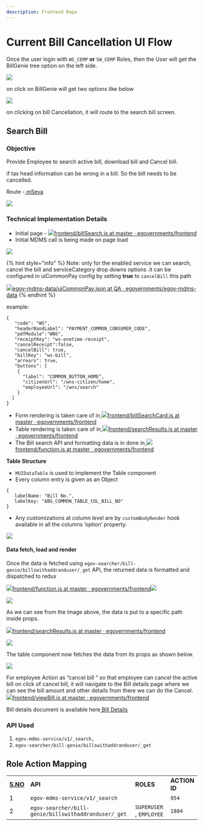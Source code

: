 ```yaml
---
description: Frontend Repo
---
```


# Current Bill Cancellation UI Flow

Once the user login with `WS_CEMP` **or** `SW_CEMP` Roles, then the User will get the BillGenie tree option on the left side.

![](<../../../.gitbook/assets/image (157).png>)

on click on BillGenie will get two options like below

![](<../../../.gitbook/assets/image (136).png>)

on clicking on bill Cancellation, it will route to the search bill screen.

## **Search Bill**

### **Objective**

Provide Employee to search active bill, download bill and Cancel bill.

if tax head information can be wrong in a bill. So the bill needs to be cancelled.

Route -[ mSeva](https://qa.digit.org/employee/bills/billSearch)

![](<../../../.gitbook/assets/image (221).png>)

### Technical Implementation Details

* Initial page - [![](https://github.com/fluidicon.png)frontend/billSearch.js at master · egovernments/frontend](https://github.com/egovernments/frontend/blob/master/web/rainmaker/dev-packages/egov-abg-dev/src/ui-config/screens/specs/bills/billSearch.js)
* Initial MDMS call is being made on page load

![](<../../../.gitbook/assets/image (230).png>)

{% hint style="info" %}
Note: only for the enabled service we can search, cancel the bill and serviceCategory drop downs options .it can be configured in uiCommonPay config by setting **true** to `cancelBill` this path

[![](https://github.com/fluidicon.png)egov-mdms-data/uiCommonPay.json at QA · egovernments/egov-mdms-data](https://github.com/egovernments/egov-mdms-data/blob/QA/data/pb/common-masters/uiCommonPay.json)
{% endhint %}

example:

```
{
   "code": "WS",
   "headerBandLabel": "PAYMENT_COMMON_CONSUMER_CODE",
   "pdfModule":"WNS",
   "receiptKey": "ws-onetime-receipt",
   "cancelReceipt":false,
   "cancelBill": true,
   "billKey": "ws-bill",
   "arrears": true,
   "buttons": [
    {
      "label": "COMMON_BUTTON_HOME",
      "citizenUrl": "/wns-citizen/home",
      "employeeUrl": "/wns/search"
    }
  ]
}
```

* Form rendering is taken care of in[ ![](https://github.com/fluidicon.png)frontend/billSearchCard.js at master · egovernments/frontend](https://github.com/egovernments/frontend/blob/master/web/rainmaker/dev-packages/egov-abg-dev/src/ui-config/screens/specs/bills/billSearchResources/billSearchCard.js)
* Table rendering is taken care of in[ ![](https://github.com/fluidicon.png)frontend/searchResults.js at master · egovernments/frontend](https://github.com/egovernments/frontend/blob/master/web/rainmaker/dev-packages/egov-abg-dev/src/ui-config/screens/specs/bills/billSearchResources/searchResults.js)
* The Bill search API and formatting data is in done in[ ![](https://github.com/fluidicon.png)frontend/function.js at master · egovernments/frontend](https://github.com/egovernments/frontend/blob/master/web/rainmaker/dev-packages/egov-abg-dev/src/ui-config/screens/specs/bills/billSearchResources/function.js)

**Table Structure**

* `MUIDataTable` is used to implement the Table component
* Every column entry is given as an Object

```
{
   labelName: "Bill No.",
   labelKey: "ABG_COMMON_TABLE_COL_BILL_NO"
}
```

* Any customizations at column level are by `customBodyRender` hook available in all the columns ‘option’ property.

![](<../../../.gitbook/assets/image (121).png>)

#### Data fetch, load and render <a href="#data-fetch-load-and-render" id="data-fetch-load-and-render"></a>

Once the data is fetched using `egov-searcher/bill-genie/billswithaddranduser/_get` API, the returned data is formatted and dispatched to redux

[![](https://github.com/fluidicon.png)frontend/function.js at master · egovernments/frontend](https://github.com/egovernments/frontend/blob/master/web/rainmaker/dev-packages/egov-abg-dev/src/ui-config/screens/specs/bills/billSearchResources/function.js)![](blob:https://digit-discuss.atlassian.net/d7d401f7-90dc-4940-8293-37c3c8fd2a08#media-blob-url=true\&id=379cbc6b-f53c-43ed-8a5b-e3922078b84d\&collection=contentId-1847263265\&contextId=1847263265\&mimeType=image%2Fpng\&name=image-20210727-103850.png\&size=111637\&width=947\&height=491)

![](<../../../.gitbook/assets/image (204).png>)

As we can see from the image above, the data is put to a specific path inside props.

[![](https://github.com/fluidicon.png)frontend/searchResults.js at master · egovernments/frontend](https://github.com/egovernments/frontend/blob/master/web/rainmaker/dev-packages/egov-abg-dev/src/ui-config/screens/specs/bills/billSearchResources/searchResults.js)

![](<../../../.gitbook/assets/image (181).png>)

The table component now fetches the data from its props as shown below.

![](<../../../.gitbook/assets/image (264).png>)

For employee Action as “cancel bill “ so that employee can cancel the active bill on click of cancel bill, it will navigate to the Bill details page where we can see the bill amount and other details from there we can do the Cancel.[ ![](https://github.com/fluidicon.png)frontend/viewBill.js at master · egovernments/frontend](https://github.com/egovernments/frontend/blob/master/web/rainmaker/dev-packages/egov-abg-dev/src/ui-config/screens/specs/bills/viewBill.js)

Bill details document is available here[ Bill Details](bill-details-ui-flow.md)

### **API Used**

1. `egov-mdms-service/v1/_search,`
2. `egov-searcher/bill-genie/billswithaddranduser/_get`

## **Role Action Mapping**

|                          |                                                      |                          |               |
| ------------------------ | ---------------------------------------------------- | ------------------------ | ------------- |
| [**S.NO**](http://s.no/) | **API**                                              | **ROLES**                | **ACTION ID** |
| 1                        | `egov-mdms-service/v1/_search`                       |                          | `954`         |
| 2                        | `egov-searcher/bill-genie/billswithaddranduser/_get` | `SUPERUSER` , `EMPLOYEE` | `1804`        |
